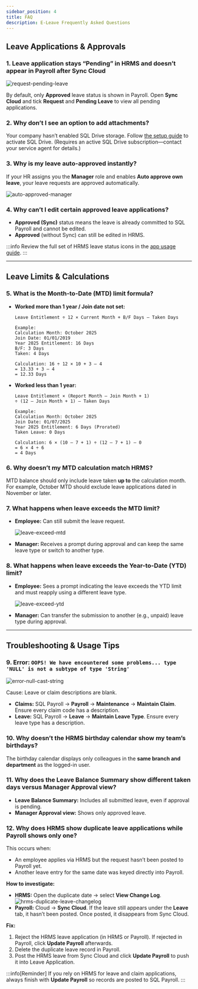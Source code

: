 ```yaml
---
sidebar_position: 4
title: FAQ
description: E-Leave Frequently Asked Questions
---
```


## Leave Applications & Approvals

### 1. Leave application stays “Pending” in HRMS and doesn’t appear in Payroll after Sync Cloud

![request-pending-leave](../../../../static/img/integration/hrms/e-leave/request-pending-leave.png)

By default, only **Approved** leave status is shown in Payroll. Open **Sync Cloud** and tick **Request** and **Pending Leave** to view all pending applications.

### 2. Why don’t I see an option to add attachments?

Your company hasn’t enabled SQL Drive storage. Follow [the setup guide](https://docs.sql.com.my/sqlpay/integration/hrms/payroll-setup#sql-drive) to activate SQL Drive. (Requires an active SQL Drive subscription—contact your service agent for details.)

### 3. Why is my leave auto-approved instantly?

If your HR assigns you the **Manager** role and enables **Auto approve own leave**, your leave requests are approved automatically.

![auto-approved-manager](../../../../static/img/integration/hrms/e-leave/auto-approved-manager.png)

### 4. Why can’t I edit certain approved leave applications?

- **Approved (Sync)** status means the leave is already committed to SQL Payroll and cannot be edited.
- **Approved** (without Sync) can still be edited in HRMS.

:::info
Review the full set of HRMS leave status icons in the [app usage guide](https://docs.sql.com.my/sqlpay/integration/hrms/e-leave/app-usage#leave-status).
:::

---

## Leave Limits & Calculations

### 5. What is the Month-to-Date (MTD) limit formula?

- **Worked more than 1 year / Join date not set:**

    ```text
    Leave Entitlement ÷ 12 × Current Month + B/F Days – Taken Days

    Example:
    Calculation Month: October 2025
    Join Date: 01/01/2019
    Year 2025 Entitlement: 16 Days
    B/F: 3 Days
    Taken: 4 Days

    Calculation: 16 ÷ 12 × 10 + 3 – 4
    = 13.33 + 3 – 4
    = 12.33 Days
    ```

- **Worked less than 1 year:**

    ```text
    Leave Entitlement × (Report Month – Join Month + 1)
    ÷ (12 – Join Month + 1) – Taken Days

    Example:
    Calculation Month: October 2025
    Join Date: 01/07/2025
    Year 2025 Entitlement: 6 Days (Prorated)
    Taken Leave: 0 Days

    Calculation: 6 × (10 – 7 + 1) ÷ (12 – 7 + 1) – 0
    = 6 × 4 ÷ 6
    = 4 Days
    ```

### 6. Why doesn’t my MTD calculation match HRMS?

MTD balance should only include leave taken **up to** the calculation month. For example, October MTD should exclude leave applications dated in November or later.

### 7. What happens when leave exceeds the MTD limit?

- **Employee:** Can still submit the leave request.

    ![leave-exceed-mtd](../../../../static/img/integration/hrms/e-leave/leave-exceed-mtd.png)

- **Manager:** Receives a prompt during approval and can keep the same leave type or switch to another type.

### 8. What happens when leave exceeds the Year-to-Date (YTD) limit?

- **Employee:** Sees a prompt indicating the leave exceeds the YTD limit and must reapply using a different leave type.

    ![leave-exceed-ytd](../../../../static/img/integration/hrms/e-leave/leave-exceed-ytd.png)

- **Manager:** Can transfer the submission to another (e.g., unpaid) leave type during approval.

---

## Troubleshooting & Usage Tips

### 9. Error: `OOPS! We have encountered some problems... type 'NULL' is not a subtype of type 'String'`

![error-null-cast-string](../../../../static/img/integration/hrms/e-leave/error-null-cast-string.png)

Cause: Leave or claim descriptions are blank.

- **Claims:** SQL Payroll → **Payroll** → **Maintenance** → **Maintain Claim**. Ensure every claim code has a description.
- **Leave:** SQL Payroll → **Leave** → **Maintain Leave Type**. Ensure every leave type has a description.

### 10. Why doesn’t the HRMS birthday calendar show my team’s birthdays?

The birthday calendar displays only colleagues in the **same branch and department** as the logged-in user.

### 11. Why does the Leave Balance Summary show different taken days versus Manager Approval view?

- **Leave Balance Summary:** Includes all submitted leave, even if approval is pending.
- **Manager Approval view:** Shows only approved leave.

### 12. Why does HRMS show duplicate leave applications while Payroll shows only one?

This occurs when:

- An employee applies via HRMS but the request hasn’t been posted to Payroll yet.
- Another leave entry for the same date was keyed directly into Payroll.

**How to investigate:**

- **HRMS:** Open the duplicate date → select **View Change Log**.
    ![hrms-duplicate-leave-changelog](../../../../static/img/integration/hrms/e-leave/hrms-duplicate-leave-changelog.png)
- **Payroll:** Cloud → **Sync Cloud**. If the leave still appears under the **Leave** tab, it hasn’t been posted. Once posted, it disappears from Sync Cloud.

**Fix:**

1. Reject the HRMS leave application (in HRMS or Payroll). If rejected in Payroll, click **Update Payroll** afterwards.
2. Delete the duplicate leave record in Payroll.
3. Post the HRMS leave from Sync Cloud and click **Update Payroll** to push it into Leave Application.

:::info[Reminder]
If you rely on HRMS for leave and claim applications, always finish with **Update Payroll** so records are posted to SQL Payroll.
:::

